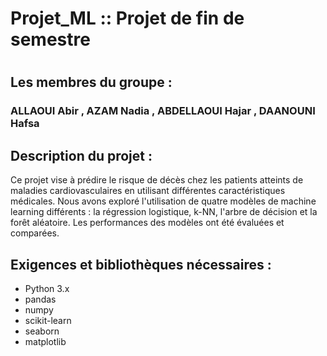 # Projet_ML :: Projet de fin de semestre
# 

## Les membres du groupe : 
### ALLAOUI Abir , AZAM Nadia , ABDELLAOUI Hajar , DAANOUNI Hafsa

## Description du projet :
Ce projet vise à prédire le risque de décès chez les patients atteints de maladies cardiovasculaires en utilisant différentes caractéristiques médicales. Nous avons exploré l'utilisation de quatre modèles de machine learning différents : la régression logistique, k-NN, l'arbre de décision et la forêt aléatoire. Les performances des modèles ont été évaluées et comparées.

## Exigences et bibliothèques nécessaires :
- Python 3.x
- pandas
- numpy
- scikit-learn
- seaborn
- matplotlib
